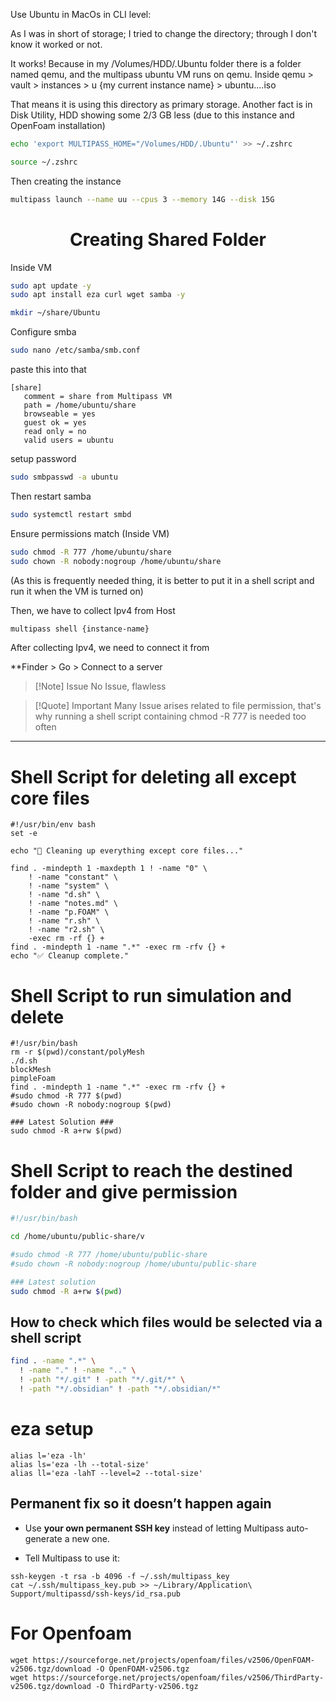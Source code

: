 Use Ubuntu in MacOs in CLI level:

As I was in short of storage; I tried to change the directory; through I don't know it worked or not. 

It works! Because in my /Volumes/HDD/.Ubuntu folder there is a folder named qemu, and the multipass ubuntu VM runs on qemu. Inside qemu > vault > instances > u {my current instance name} > ubuntu....iso

That means it is using this directory as primary storage. Another fact is in Disk Utility, HDD showing some 2/3 GB less (due to this instance and OpenFoam installation)

```zsh
echo 'export MULTIPASS_HOME="/Volumes/HDD/.Ubuntu"' >> ~/.zshrc
```

```zsh
source ~/.zshrc
```

Then creating the instance

```zsh
multipass launch --name uu --cpus 3 --memory 14G --disk 15G
```


<h1><center>Creating Shared Folder</center></h1>
Inside VM

```bash
sudo apt update -y
sudo apt install eza curl wget samba -y
```

```bash
mkdir ~/share/Ubuntu
```

Configure smba
```bash
sudo nano /etc/samba/smb.conf
```

paste this into that

```
[share]
   comment = share from Multipass VM
   path = /home/ubuntu/share
   browseable = yes
   guest ok = yes
   read only = no
   valid users = ubuntu
```

setup password
```bash
sudo smbpasswd -a ubuntu
```

Then restart samba

```bash
sudo systemctl restart smbd
```

Ensure permissions match (Inside VM)
```bash
sudo chmod -R 777 /home/ubuntu/share
sudo chown -R nobody:nogroup /home/ubuntu/share
```
(As this is frequently needed thing, it is better to put it in a shell script and run it when the VM is turned on)

Then, we have to collect Ipv4 from Host

```zsh
multipass shell {instance-name}
```

After collecting Ipv4, we need to connect it from 

**Finder > Go > Connect to a server 

>[!Note] Issue
>No Issue, flawless

>[!Quote] Important
>Many Issue arises related to file permission, that's why running a shell script containing chmod -R 777 is needed too often

***

# Shell Script for deleting all except core files

```shell
#!/usr/bin/env bash
set -e

echo "🧹 Cleaning up everything except core files..."

find . -mindepth 1 -maxdepth 1 ! -name "0" \
    ! -name "constant" \
    ! -name "system" \
    ! -name "d.sh" \
    ! -name "notes.md" \
    ! -name "p.FOAM" \
    ! -name "r.sh" \
    ! -name "r2.sh" \
    -exec rm -rf {} +
find . -mindepth 1 -name ".*" -exec rm -rfv {} +
echo "✅ Cleanup complete."
```

# Shell Script to run simulation and delete 

```shell
#!/usr/bin/bash
rm -r $(pwd)/constant/polyMesh
./d.sh
blockMesh
pimpleFoam
find . -mindepth 1 -name ".*" -exec rm -rfv {} +
#sudo chmod -R 777 $(pwd)
#sudo chown -R nobody:nogroup $(pwd)

### Latest Solution ###
sudo chmod -R a+rw $(pwd)
```

# Shell Script to reach the destined folder and give permission

```zsh                                 
#!/usr/bin/bash

cd /home/ubuntu/public-share/v

#sudo chmod -R 777 /home/ubuntu/public-share
#sudo chown -R nobody:nogroup /home/ubuntu/public-share

### Latest solution
sudo chmod -R a+rw $(pwd)
```


## How to check which files would be selected via a shell script

```zsh
find . -name ".*" \
  ! -name "." ! -name ".." \
  ! -path "*/.git" ! -path "*/.git/*" \
  ! -path "*/.obsidian" ! -path "*/.obsidian/*"
```


# eza setup
```
alias l='eza -lh'
alias ls='eza -lh --total-size'
alias ll='eza -lahT --level=2 --total-size'
```

## **Permanent fix so it doesn’t happen again**

- Use **your own permanent SSH key** instead of letting Multipass auto-generate a new one.
    
- Tell Multipass to use it:

```
ssh-keygen -t rsa -b 4096 -f ~/.ssh/multipass_key
cat ~/.ssh/multipass_key.pub >> ~/Library/Application\ Support/multipassd/ssh-keys/id_rsa.pub
```


# For Openfoam

```
wget https://sourceforge.net/projects/openfoam/files/v2506/OpenFOAM-v2506.tgz/download -O OpenFOAM-v2506.tgz
wget https://sourceforge.net/projects/openfoam/files/v2506/ThirdParty-v2506.tgz/download -O ThirdParty-v2506.tgz
```

